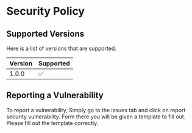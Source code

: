 # Security Policy

## Supported Versions

Here is a list of versions that are supported. 

| Version | Supported          |
| ------- | ------------------ |
| 1.0.0   | :white_check_mark: |

## Reporting a Vulnerability

To report a vulnerability, Simply go to the issues tab and click on report security vulnerability. Form there you will be given a template to fill out. Please fill out the template correctly.
